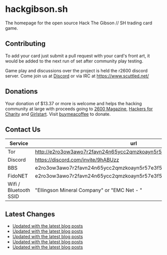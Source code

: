 # hackgibson.sh
The homepage for the open source Hack The Gibson // SH trading card game.


## Contributing

To add your card just submit a pull request with your card's front art, it would be added to the next run of set after community play testing.

Game play and discussions over the project is held the r2600 discord server. Come join us at [Discord](https://discord.com/invite/9hABUzz) or via IRC at https://www.scuttled.net/


## Donations

Your donation of $13.37 or more is welcome and helps the hacking community at large with proceeds going to [2600 Magazine](https://2600.com/), [Hackers for Charity](https://hackersforcharity.org) and [Girlstart](https://girlstart.org).  Visit [buymeacoffee](https://www.buymeacoffee.com/hackgibson.sh) to donate.


## Contact Us

Service | url
-|-
Tor | http://e2ro3ow3awo7r2favn24n65ycc2qmzkoayn5r57e3f56nvjwdcgg32ad.onion
Discord | https://discord.com/invite/9hABUzz
BBS | e2ro3ow3awo7r2favn24n65ycc2qmzkoayn5r57e3f56nvjwdcgg32ad.onion:23
FidoNET | e2ro3ow3awo7r2favn24n65ycc2qmzkoayn5r57e3f56nvjwdcgg32ad.onion:24554
Wifi / Bluetooth SSID | "Ellingson Mineral Company" or "EMC Net - <fidonet address>"

## Latest Changes
<!-- BLOG-POST-LIST:START -->
- [Updated with the latest blog posts](https://github.com/DFW2600/hackgibson.sh/commit/62dce35574d767c29003c9fe2e9b8c1c70f04144)
- [Updated with the latest blog posts](https://github.com/DFW2600/hackgibson.sh/commit/a6dec723e24d770c4aebe6a09b949898ed476e18)
- [Updated with the latest blog posts](https://github.com/DFW2600/hackgibson.sh/commit/b13be6478214bdf29f7ba66348878fb8f6feddf4)
- [Updated with the latest blog posts](https://github.com/DFW2600/hackgibson.sh/commit/4770df55bee043a6a26e964cdcd4f1cf555e43bc)
- [Updated with the latest blog posts](https://github.com/DFW2600/hackgibson.sh/commit/62ad2a76267445d43a5f92a1fa5e4508e38b160f)
<!-- BLOG-POST-LIST:END -->
